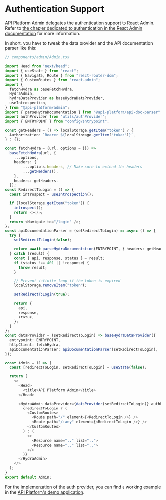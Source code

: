 # Authentication Support

API Platform Admin delegates the authentication support to React Admin.
Refer to [the chapter dedicated to authentication in the React Admin documentation](https://marmelab.com/react-admin/Authentication.html)
for more information.

In short, you have to tweak the data provider and the API documentation parser like this:

```typescript
// components/admin/Admin.tsx

import Head from "next/head";
import { useState } from "react";
import { Navigate, Route } from "react-router-dom";
import { CustomRoutes } from "react-admin";
import {
  fetchHydra as baseFetchHydra,
  HydraAdmin,
  hydraDataProvider as baseHydraDataProvider,
  useIntrospection,
} from "@api-platform/admin";
import { parseHydraDocumentation } from "@api-platform/api-doc-parser";
import authProvider from "utils/authProvider";
import { ENTRYPOINT } from "config/entrypoint";

const getHeaders = () => localStorage.getItem("token") ? {
  Authorization: `Bearer ${localStorage.getItem("token")}`,
} : {};

const fetchHydra = (url, options = {}) =>
  baseFetchHydra(url, {
    ...options,
    headers: {
        ...options.headers, // Make sure to extend the headers
        ...getHeaders(),
    },
    headers: getHeaders,
  });
const RedirectToLogin = () => {
  const introspect = useIntrospection();

  if (localStorage.getItem("token")) {
    introspect();
    return <></>;
  }
  return <Navigate to="/login" />;
};
const apiDocumentationParser = (setRedirectToLogin) => async () => {
  try {
    setRedirectToLogin(false);

    return await parseHydraDocumentation(ENTRYPOINT, { headers: getHeaders });
  } catch (result) {
    const { api, response, status } = result;
    if (status !== 401 || !response) {
      throw result;
    }

    // Prevent infinite loop if the token is expired
    localStorage.removeItem("token");

    setRedirectToLogin(true);

    return {
      api,
      response,
      status,
    };
  }
};
const dataProvider = (setRedirectToLogin) => baseHydraDataProvider({
  entrypoint: ENTRYPOINT,
  httpClient: fetchHydra,
  apiDocumentationParser: apiDocumentationParser(setRedirectToLogin),
});

const Admin = () => {
  const [redirectToLogin, setRedirectToLogin] = useState(false);

  return (
    <>
      <Head>
        <title>API Platform Admin</title>
      </Head>

      <HydraAdmin dataProvider={dataProvider(setRedirectToLogin)} authProvider={authProvider} entrypoint={window.origin}>
        {redirectToLogin ? (
          <CustomRoutes>
            <Route path="/" element={<RedirectToLogin />} />
            <Route path="/:any" element={<RedirectToLogin />} />
          </CustomRoutes>
        ) : (
          <>
            <Resource name=".." list="..">
            <Resource name=".." list="..">
          </>
        )}
      </HydraAdmin>
    </>
  );
}
export default Admin;
```

For the implementation of the auth provider, you can find a working example in the [API Platform's demo application](https://github.com/api-platform/demo/blob/main/pwa/utils/authProvider.tsx).
